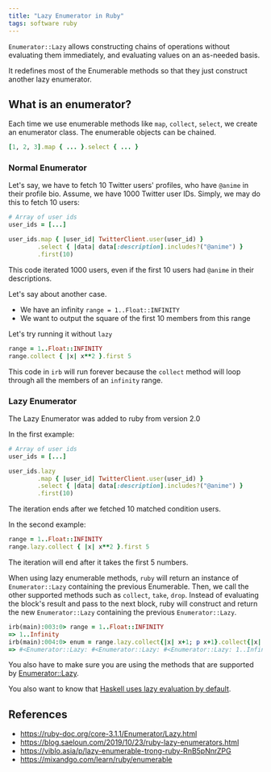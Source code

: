 ```yaml
---
title: "Lazy Enumerator in Ruby"
tags: software ruby
---
```


`Enumerator::Lazy` allows constructing chains of operations without evaluating them immediately, and evaluating values on an as-needed basis.

It redefines most of the Enumerable methods so that they just construct another lazy enumerator.

## What is an enumerator?

Each time we use enumerable methods like `map`, `collect`, `select`, we create an enumerator class. The enumerable objects can be chained.

```ruby
[1, 2, 3].map { ... }.select { ... }
```

### Normal Enumerator

Let's say, we have to fetch 10 Twitter users' profiles, who have `@anime` in their profile bio.
Assume, we have 1000 Twitter user IDs. Simply, we may do this to fetch 10 users:

```ruby
# Array of user ids
user_ids = [...]

user_ids.map { |user_id| TwitterClient.user(user_id) }
        .select { |data| data[:description].includes?("@anime") }
        .first(10)
```

This code iterated 1000 users, even if the first 10 users had `@anime` in their descriptions.

Let's say about another case.

- We have an infinity `range = 1..Float::INFINITY`
- We want to output the square of the first 10 members from this range 

Let's try running it without `lazy`

```ruby
range = 1..Float::INFINITY
range.collect { |x| x**2 }.first 5
```

This code in `irb` will run forever because the `collect` method will loop through all the members of an `infinity` range.

### Lazy Enumerator

The Lazy Enumerator was added to ruby from version 2.0

In the first example:

```ruby
# Array of user ids
user_ids = [...]

user_ids.lazy
        .map { |user_id| TwitterClient.user(user_id) }
        .select { |data| data[:description].includes?("@anime") }
        .first(10)
```

The iteration ends after we fetched 10 matched condition users.

In the second example:

```ruby
range = 1..Float::INFINITY
range.lazy.collect { |x| x**2 }.first 5
```

The iteration will end after it takes the first 5 numbers.

When using lazy enumerable methods, `ruby` will return an instance of `Enumerator::Lazy` containing the previous Enumerable. Then, we call the other supported methods such as `collect`, `take`, `drop`. Instead of evaluating the block's result and pass to the next block, ruby will construct and return the new `Enumerator::Lazy` containing the previous `Enumerator::Lazy`.

```ruby
irb(main):003:0> range = 1..Float::INFINITY
=> 1..Infinity
irb(main):004:0> enum = range.lazy.collect{|x| x+1; p x+1}.collect{|x| x*2; p x*2}
=> #<Enumerator::Lazy: #<Enumerator::Lazy: #<Enumerator::Lazy: 1..Infinity>:collect>:collect>
```

You also have to make sure you are using the methods that are supported by [Enumerator::Lazy](https://ruby-doc.org/core-3.1.1/Enumerator/Lazy.html).

You also want to know that [Haskell uses lazy evaluation by default](https://techblog.rosedu.org/haskell-part2.html).

## References

- <https://ruby-doc.org/core-3.1.1/Enumerator/Lazy.html>
- <https://blog.saeloun.com/2019/10/23/ruby-lazy-enumerators.html>
- <https://viblo.asia/p/lazy-enumerable-trong-ruby-RnB5pNnrZPG>
- <https://mixandgo.com/learn/ruby/enumerable>
